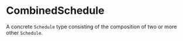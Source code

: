 # CombinedSchedule

A concrete `Schedule` type consisting of the composition of two or more other `Schedule`.

